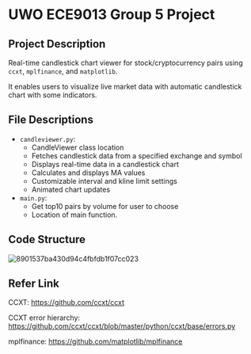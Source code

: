 # UWO ECE9013 Group 5 Project

## Project Description

Real-time candlestick chart viewer for stock/cryptocurrency pairs using `ccxt`, `mplfinance`, and `matplotlib`. 

It enables users to visualize live market data with automatic candlestick chart with some indicators.

## File Descriptions

- `candleviewer.py`:
  - CandleViewer class location
  - Fetches candlestick data from a specified exchange and symbol
  - Displays real-time data in a candlestick chart
  - Calculates and displays MA values    
  - Customizable interval and kline limit settings
  - Animated chart updates
- `main.py`:  
  - Get top10 pairs by volume for user to choose
  - Location of main function.

## Code Structure
![8901537ba430d94c4fbfdb1f07cc023](https://github.com/user-attachments/assets/dab1a1ac-3f47-41f2-afdb-b68e951418c8)

## Refer Link
CCXT: https://github.com/ccxt/ccxt

CCXT error hierarchy: https://github.com/ccxt/ccxt/blob/master/python/ccxt/base/errors.py

mplfinance: https://github.com/matplotlib/mplfinance
